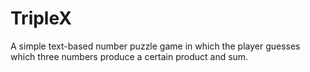 # TripleX
A simple text-based number puzzle game in which the player guesses which three numbers produce a certain product and sum.  
